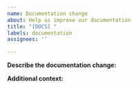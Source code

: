 ```yaml
---
name: Documentation change
about: Help us improve our documentation
title: "[DOCS] "
labels: documentation
assignees: ''

---
```


**Describe the documentation change:**
<!--- A clear and concise description of what the needs changing. -->

**Additional context:**
<!--- Add any other context about the problem here. -->
